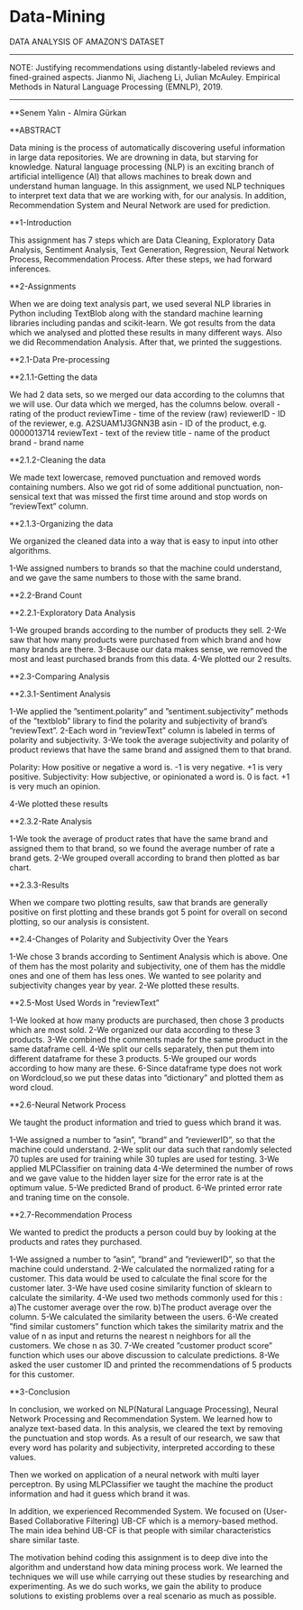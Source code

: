 # Data-Mining
DATA ANALYSIS OF AMAZON’S DATASET

************************
NOTE:
Justifying recommendations using distantly-labeled reviews and fined-grained aspects. Jianmo Ni, Jiacheng Li, Julian McAuley. Empirical Methods in Natural Language Processing (EMNLP), 2019.
************************

**Senem Yalın - Almira Gürkan

**ABSTRACT

Data mining is the process of automatically discovering useful information in large
data repositories. We are drowning in data, but starving for knowledge. Natural language
processing (NLP) is an exciting branch of artificial intelligence (AI) that allows machines to
break down and understand human language. In this assignment, we used NLP techniques to
interpret text data that we are working with, for our analysis. In addition, Recommendation
System and Neural Network are used for prediction.

**1-Introduction

This assignment has 7 steps which are Data Cleaning, Exploratory Data Analysis, Sentiment
Analysis, Text Generation, Regression, Neural Network Process, Recommendation Process. After
these steps, we had forward inferences.

**2-Assignments

When we are doing text analysis part, we used several NLP libraries in Python including
TextBlob along with the standard machine learning libraries including pandas and scikit-learn.
We got results from the data which we analysed and plotted these results in many different ways.
Also we did Recommendation Analysis. After that, we printed the suggestions.

**2.1-Data Pre-processing

**2.1.1-Getting the data

We had 2 data sets, so we merged our data according to the columns that we will use. Our data
which we merged, has the columns below.
overall - rating of the product
reviewTime - time of the review (raw)
reviewerID - ID of the reviewer, e.g. A2SUAM1J3GNN3B
asin - ID of the product, e.g. 0000013714
reviewText - text of the review
title - name of the product
brand - brand name

**2.1.2-Cleaning the data

We made text lowercase, removed punctuation and removed words containing numbers. Also
we got rid of some additional punctuation, non-sensical text that was missed the first time
around and stop words on ”reviewText” column.

**2.1.3-Organizing the data

We organized the cleaned data into a way that is easy to input into other algorithms.

1-We assigned numbers to brands so that the machine could understand, and we gave the same
numbers to those with the same brand.

**2.2-Brand Count

**2.2.1-Exploratory Data Analysis

1-We grouped brands according to the number of products they sell.
2-We saw that how many products were purchased from which brand and how many brands
are there.
3-Because our data makes sense, we removed the most and least purchased brands from this
data.
4-We plotted our 2 results.

**2.3-Comparing Analysis

**2.3.1-Sentiment Analysis

1-We applied the ”sentiment.polarity” and ”sentiment.subjectivity” methods of the ”textblob”
library to find the polarity and subjectivity of brand’s ”reviewText”.
2-Each word in ”reviewText” column is labeled in terms of polarity and subjectivity.
3-We took the average subjectivity and polarity of product reviews that have the same brand
and assigned them to that brand.

Polarity: How positive or negative a word is. -1 is very negative. +1 is very positive.
Subjectivity: How subjective, or opinionated a word is. 0 is fact. +1 is very much an opinion.

4-We plotted these results

**2.3.2-Rate Analysis

1-We took the average of product rates that have the same brand and assigned them to that
brand, so we found the average number of rate a brand gets.
2-We grouped overall according to brand then plotted as bar chart.

**2.3.3-Results

When we compare two plotting results, saw that brands are generally positive on first plotting
and these brands got 5 point for overall on second plotting, so our analysis is consistent.

**2.4-Changes of Polarity and Subjectivity Over the Years

1-We chose 3 brands according to Sentiment Analysis which is above. One of them has the most
polarity and subjectivity, one of them has the middle ones and one of them has less ones. We
wanted to see polarity and subjectivity changes year by year.
2-We plotted these results.

**2.5-Most Used Words in ”reviewText”

1-We looked at how many products are purchased, then chose 3 products which are most sold.
2-We organized our data according to these 3 products.
3-We combined the comments made for the same product in the same dataframe cell.
4-We split our cells separately, then put them into different dataframe for these 3 products.
5-We grouped our words according to how many are these.
6-Since dataframe type does not work on Wordcloud,so we put these datas into ”dictionary” and
plotted them as word cloud.

**2.6-Neural Network Process

We taught the product information and tried to guess which brand it was.

1-We assigned a number to ”asin”, ”brand” and ”reviewerID”, so that the machine could
understand.
2-We split our data such that randomly selected 70 tuples are used for training while 30 tuples
are used for testing.
3-We applied MLPClassifier on training data
4-We determined the number of rows and we gave value to the hidden layer size for the error
rate is at the optimum value.
5-We predicted Brand of product.
6-We printed error rate and traning time on the console.

**2.7-Recommendation Process

We wanted to predict the products a person could buy by looking at the products and rates
they purchased.

1-We assigned a number to ”asin”, ”brand” and ”reviewerID”, so that the machine could
understand.
2-We calculated the normalized rating for a customer. This data would be used to calculate the
final score for the customer later.
3-We have used cosine similarity function of sklearn to calculate the similarity.
4-We used two methods commonly used for this :
a)The customer average over the row.
b)The product average over the column.
5-We calculated the similarity between the users.
6-We created ”find similar customers” function which takes the similarity matrix and the value
of n as input and returns the nearest n neighbors for all the customers. We chose n as 30.
7-We created ”customer product score” function which uses our above discussion to calculate
predictions.
8-We asked the user customer ID and printed the recommendations of 5 products for this
customer.

**3-Conclusion

In conclusion, we worked on NLP(Natural Language Processing), Neural Network Processing and Recommendation System. We learned how to analyze text-based data. In this analysis,
we cleared the text by removing the punctuation and stop words. As a result of our research, we
saw that every word has polarity and subjectivity, interpreted according to these values.

Then we worked on application of a neural network with multi layer perceptron. By using
MLPClassifier we taught the machine the product information and had it guess which brand it
was.

In addition, we experienced Recommended System. We focused on (User-Based Collaborative Filtering) UB-CF which is a memory-based method. The main idea behind UB-CF is that
people with similar characteristics share similar taste.

The motivation behind coding this assignment is to deep dive into the algorithm and
understand how data mining process work. We learned the techniques we will use while
carrying out these studies by researching and experimenting. As we do such works, we gain the
ability to produce solutions to existing problems over a real scenario as much as possible.
